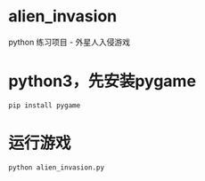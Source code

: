 # alien_invasion
 python 练习项目 - 外星人入侵游戏

# python3，先安装pygame
```
pip install pygame
```

# 运行游戏
```
python alien_invasion.py
```